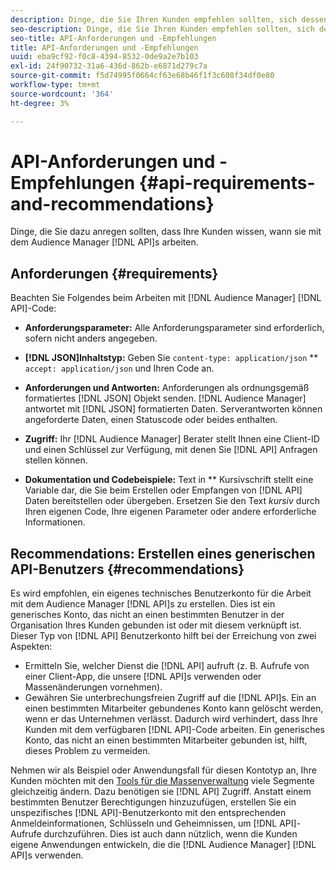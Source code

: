 ```yaml
---
description: Dinge, die Sie Ihren Kunden empfehlen sollten, sich dessen bewusst zu sein, wenn sie mit den Audience Manager-APIs arbeiten.
seo-description: Dinge, die Sie Ihren Kunden empfehlen sollten, sich dessen bewusst zu sein, wenn sie mit den Audience Manager-APIs arbeiten.
seo-title: API-Anforderungen und -Empfehlungen
title: API-Anforderungen und -Empfehlungen
uuid: eba9cf92-f0c8-4394-8532-0de9a2e7b103
exl-id: 24f90732-31a6-436d-862b-e6871d279c7a
source-git-commit: f5d74995f0664cf63e68b46f1f3c608f34df0e80
workflow-type: tm+mt
source-wordcount: '364'
ht-degree: 3%

---
```


# API-Anforderungen und -Empfehlungen {#api-requirements-and-recommendations}

Dinge, die Sie dazu anregen sollten, dass Ihre Kunden wissen, wann sie mit dem Audience Manager [!DNL API]s arbeiten.

## Anforderungen {#requirements}

Beachten Sie Folgendes beim Arbeiten mit [!DNL Audience Manager] [!DNL API]-Code:

* **Anforderungsparameter:** Alle Anforderungsparameter sind erforderlich, sofern nicht anders angegeben.
* **[!DNL JSON]Inhaltstyp:** Geben Sie  `content-type: application/json` ** `accept: application/json` und Ihren Code an.

* **Anforderungen und Antworten:** Anforderungen als ordnungsgemäß formatiertes  [!DNL JSON] Objekt senden. [!DNL Audience Manager] antwortet mit  [!DNL JSON] formatierten Daten. Serverantworten können angeforderte Daten, einen Statuscode oder beides enthalten.

* **Zugriff:** Ihr  [!DNL Audience Manager] Berater stellt Ihnen eine Client-ID und einen Schlüssel zur Verfügung, mit denen Sie  [!DNL API] Anfragen stellen können.

* **Dokumentation und Codebeispiele:** Text in  ** Kursivschrift stellt eine Variable dar, die Sie beim Erstellen oder Empfangen von  [!DNL API] Daten bereitstellen oder übergeben. Ersetzen Sie den Text *kursiv* durch Ihren eigenen Code, Ihre eigenen Parameter oder andere erforderliche Informationen.

## Recommendations: Erstellen eines generischen API-Benutzers {#recommendations}

Es wird empfohlen, ein eigenes technisches Benutzerkonto für die Arbeit mit dem Audience Manager [!DNL API]s zu erstellen. Dies ist ein generisches Konto, das nicht an einen bestimmten Benutzer in der Organisation Ihres Kunden gebunden ist oder mit diesem verknüpft ist. Dieser Typ von [!DNL API] Benutzerkonto hilft bei der Erreichung von zwei Aspekten:

* Ermitteln Sie, welcher Dienst die [!DNL API] aufruft (z. B. Aufrufe von einer Client-App, die unsere [!DNL API]s verwenden oder Massenänderungen vornehmen).
* Gewähren Sie unterbrechungsfreien Zugriff auf die [!DNL API]s. Ein an einen bestimmten Mitarbeiter gebundenes Konto kann gelöscht werden, wenn er das Unternehmen verlässt. Dadurch wird verhindert, dass Ihre Kunden mit dem verfügbaren [!DNL API]-Code arbeiten. Ein generisches Konto, das nicht an einen bestimmten Mitarbeiter gebunden ist, hilft, dieses Problem zu vermeiden.

Nehmen wir als Beispiel oder Anwendungsfall für diesen Kontotyp an, Ihre Kunden möchten mit den [Tools für die Massenverwaltung](https://docs.adobe.com/content/help/en/audience-manager/user-guide/reference/bult-management-tools/bulk-management-intro.html) viele Segmente gleichzeitig ändern. Dazu benötigen sie [!DNL API] Zugriff. Anstatt einem bestimmten Benutzer Berechtigungen hinzuzufügen, erstellen Sie ein unspezifisches [!DNL API]-Benutzerkonto mit den entsprechenden Anmeldeinformationen, Schlüsseln und Geheimnissen, um [!DNL API]-Aufrufe durchzuführen. Dies ist auch dann nützlich, wenn die Kunden eigene Anwendungen entwickeln, die die [!DNL Audience Manager] [!DNL API]s verwenden.
